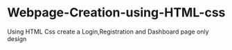 # Webpage-Creation-using-HTML-css
Using HTML Css create a Login,Registration and Dashboard page only design
